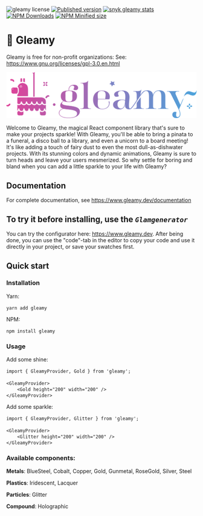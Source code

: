 ![gleamy license](https://img.shields.io/github/license/gleamy-js/gleamy?color=hotpink) [![Published version](https://img.shields.io/npm/v/gleamy?label=💅🏼%20version)](https://www.npmjs.com/package/gleamy) [![snyk gleamy stats](https://snyk.io/advisor/npm-package/gleamy/badge.svg)](https://snyk.io/advisor/npm-package/gleamy) [![NPM Downloads](https://img.shields.io/npm/dw/gleamy?label=🦚%20NPM%20downloads)](https://www.npmjs.com/package/gleamy) [![NPM Minified size](https://img.shields.io/bundlephobia/min/gleamy?label=🧳%20minified%20size)](https://www.npmjs.com/package/gleamy)

# 🪩 Gleamy

Gleamy is free for non-profit organizations:
See: https://www.gnu.org/licenses/gpl-3.0.en.html

![](readme-assets/gleamy-logo.svg)

Welcome to Gleamy, the magical React component library that's sure to make your projects sparkle! With Gleamy, you'll be able to bring a pinata to a funeral, a disco ball to a library, and even a unicorn to a board meeting! It's like adding a touch of fairy dust to even the most dull-as-dishwater projects. With its stunning colors and dynamic animations, Gleamy is sure to turn heads and leave your users mesmerized. So why settle for boring and bland when you can add a little sparkle to your life with Gleamy?

## Documentation

For complete documentation, see https://www.gleamy.dev/documentation

## To try it before installing, use the _`Glamgenerator`_

You can try the configurator here: https://www.gleamy.dev. After being done, you can use the "code"-tab in the editor to copy your code and use it directly in your project, or save your swatches first.

## Quick start

### Installation

Yarn:

```
yarn add gleamy
```

NPM:

```
npm install gleamy
```

### Usage

Add some shine:

```
import { GleamyProvider, Gold } from 'gleamy';

<GleamyProvider>
    <Gold height="200" width="200" />
</GleamyProvider>
```

Add some sparkle:

```
import { GleamyProvider, Glitter } from 'gleamy';

<GleamyProvider>
    <Glitter height="200" width="200" />
</GleamyProvider>
```

### Available components:

**Metals**: BlueSteel, Cobalt, Copper, Gold, Gunmetal, RoseGold, Silver, Steel

**Plastics**: Iridescent, Lacquer

**Particles**: Glitter

**Compound**: Holographic
